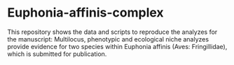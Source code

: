 # Euphonia-affinis-complex
This repository shows the data and scripts to reproduce the analyzes for the manuscript: Multilocus, phenotypic and ecological niche analyzes provide evidence for two species within Euphonia affinis (Aves: Fringillidae), which is submitted for publication. 
